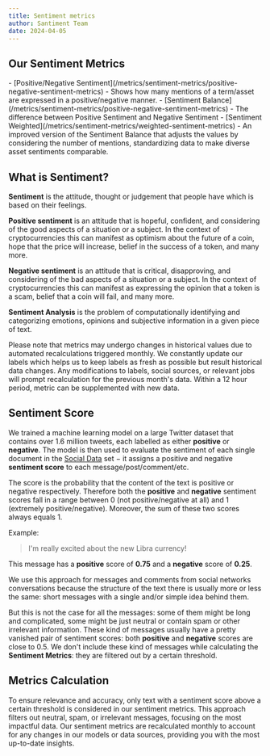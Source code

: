 ```yaml
---
title: Sentiment metrics 
author: Santiment Team 
date: 2024-04-05
---
```



## Our Sentiment Metrics

<Resource>
- [Positive/Negative Sentiment](/metrics/sentiment-metrics/positive-negative-sentiment-metrics) - Shows how many mentions of a term/asset are expressed in a
positive/negative manner.
- [Sentiment Balance](/metrics/sentiment-metrics/positive-negative-sentiment-metrics) - The difference between Positive Sentiment and Negative Sentiment 
- [Sentiment Weighted](/metrics/sentiment-metrics/weighted-sentiment-metrics) - An improved version of the Sentiment Balance that adjusts the values by considering the number of mentions, standardizing data to make diverse asset sentiments comparable. 
</Resource>

## What is Sentiment?

**Sentiment** is the attitude, thought or judgement that people have which is
based on their feelings.

**Positive sentiment** is an attitude that is hopeful, confident, and considering
of the good aspects of a situation or a subject. In the context of cryptocurrencies
this can manifest as optimism about the future of a coin, hope that the price will
increase, belief in the success of a token, and many more.

**Negative sentiment** is an attitude that is critical, disapproving, and
considering of the bad aspects of a situation or a subject. In the context of
cryptocurrencies this can manifest as expressing the opinion that a token is a scam,
belief that a coin will fail, and many more.

**Sentiment Analysis** is the problem of computationally identifying and
categorizing emotions, opinions and subjective information in a given piece of
text.


<Notebox type="note">
Please note that metrics may undergo changes in historical values due to
automated recalculations triggered monthly. We constantly update our labels
which helps us to keep labels as fresh as possible but result historical data
changes. Any modifications to labels, social sources, or relevant jobs will
prompt recalculation for the previous month's data. Within a 12 hour period,
metric can be supplemented with new data.
</Notebox>

## Sentiment Score

We trained a machine learning model on a large Twitter dataset that contains
over 1.6 million tweets, each labelled as either **positive** or **negative**. 
The model is then used to evaluate the sentiment of each single document in the
[Social Data](/metrics/details/social-data) set $-$ it assigns a positive and negative
**sentiment score** to each message/post/comment/etc. 

The score is the probability that the content of the text is positive or
negative respectively. Therefore both the **positive** and **negative** sentiment
scores fall in a range between 0 (not positive/negative at all) and 1 (extremely
positive/negative). Moreover, the sum of these two scores always equals 1.

Example:

> I'm really excited about the new Libra currency!

This message has a **positive** score of **0.75** and a **negative** score of
**0.25**.

We use this approach for messages and comments from social networks
conversations because the structure of the text there is usually more or less
the same: short messages with a single and/or simple idea behind them.

But this is not the case for all the messages: some of them might be long and
complicated, some might be just neutral or contain spam or other irrelevant
information. These kind of messages usually have a pretty vanished pair of
sentiment scores: both **positive** and **negative** scores are close to 0.5.
We don't include these kind of messages while calculating the **Sentiment
Metrics**: they are filtered out by a certain threshold.

## Metrics Calculation

To ensure relevance and accuracy, only text with a sentiment score above a
certain threshold is considered in our sentiment metrics. This approach filters
out neutral, spam, or irrelevant messages, focusing on the most impactful data.
Our sentiment metrics are recalculated monthly to account for any changes in
our models or data sources, providing you with the most up-to-date insights.

